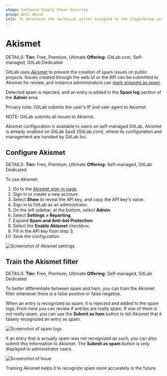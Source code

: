 ```yaml
---
stage: Software Supply Chain Security
group: Anti-Abuse
info: To determine the technical writer assigned to the Stage/Group associated with this page, see https://handbook.gitlab.com/handbook/product/ux/technical-writing/#assignments
---
```


# Akismet

DETAILS:
**Tier:** Free, Premium, Ultimate
**Offering:** GitLab.com, Self-managed, GitLab Dedicated

GitLab uses [Akismet](https://akismet.com/) to prevent the creation of
spam issues on public projects. Issues created through the web UI or the API can be submitted to
Akismet for review, and instance administrators can
[mark snippets as spam](../user/snippets.md#mark-snippet-as-spam).

Detected spam is rejected, and an entry is added in the **Spam log** section of the
**Admin** area.

Privacy note: GitLab submits the user's IP and user agent to Akismet.

NOTE:
GitLab submits all issues to Akismet.

Akismet configuration is available to users on self-managed GitLab. Akismet is already enabled on
GitLab SaaS (GitLab.com), where its configuration and management are handled by GitLab Inc.

## Configure Akismet

DETAILS:
**Tier:** Free, Premium, Ultimate
**Offering:** Self-managed, GitLab Dedicated

To use Akismet:

1. Go to the [Akismet sign-in page](https://akismet.com/account/).
1. Sign in or create a new account.
1. Select **Show** to reveal the API key, and copy the API key's value.
1. Sign in to GitLab as an administrator.
1. On the left sidebar, at the bottom, select **Admin**.
1. Select **Settings > Reporting**.
1. Expand **Spam and Anti-bot Protection**.
1. Select the **Enable Akismet** checkbox.
1. Fill in the API key from step 3.
1. Save the configuration.

![Screenshot of Akismet settings](img/akismet_settings_v8_5.png)

## Train the Akismet filter

DETAILS:
**Tier:** Free, Premium, Ultimate
**Offering:** Self-managed, GitLab Dedicated

To better differentiate between spam and ham, you can train the Akismet
filter whenever there is a false positive or false negative.

When an entry is recognized as spam, it is rejected and added to the spam logs.
From here you can review if entries are really spam. If one of them is not really
spam, you can use the **Submit as ham** button to tell Akismet that it falsely
recognized an entry as spam.

![Screenshot of spam logs](img/spam_log_v8_11.png)

If an entry that is actually spam was not recognized as such, you can also submit
this information to Akismet. The **Submit as spam** button is only displayed
to administrator users.

![Screenshot of Issue](img/submit_issue_v8_11.png)

Training Akismet helps it to recognize spam more accurately in the future.
